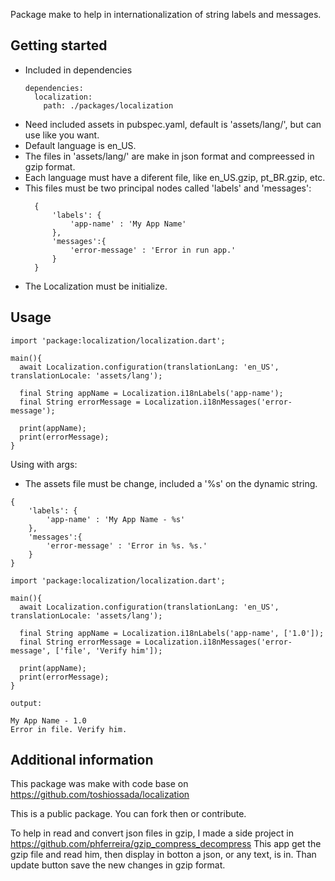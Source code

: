 Package make to help in internationalization of string labels and messages.

## Getting started

- Included in dependencies
  ```
  dependencies:
    localization:
      path: ./packages/localization
  ```
- Need included assets in pubspec.yaml, default is 'assets/lang/', but can use like you want.
- Default language is en_US.
- The files in 'assets/lang/' are make in json format and compreessed in gzip format.
- Each language must have a diferent file, like en_US.gzip, pt_BR.gzip, etc.
- This files must be two principal nodes called 'labels' and 'messages':
  ```
    {
        'labels': {
            'app-name' : 'My App Name'
        },
        'messages':{
            'error-message' : 'Error in run app.'
        }
    }
  ```
- The Localization must be initialize.


## Usage

```
import 'package:localization/localization.dart';

main(){
  await Localization.configuration(translationLang: 'en_US', translationLocale: 'assets/lang');

  final String appName = Localization.i18nLabels('app-name');
  final String errorMessage = Localization.i18nMessages('error-message');

  print(appName);
  print(errorMessage);
}

```
Using with args:

- The assets file must be change, included a '%s' on the dynamic string.

```
{
    'labels': {
        'app-name' : 'My App Name - %s'
    },
    'messages':{
        'error-message' : 'Error in %s. %s.'
    }
}
```

```
import 'package:localization/localization.dart';

main(){
  await Localization.configuration(translationLang: 'en_US', translationLocale: 'assets/lang');

  final String appName = Localization.i18nLabels('app-name', ['1.0']);
  final String errorMessage = Localization.i18nMessages('error-message', ['file', 'Verify him']);

  print(appName);
  print(errorMessage);
}

output:

My App Name - 1.0
Error in file. Verify him.

```


## Additional information

This package was make with code base on https://github.com/toshiossada/localization

This is a public package.
You can fork then or contribute.

To help in read and convert json files in gzip, I made a side project in https://github.com/phferreira/gzip_compress_decompress
This app get the gzip file and read him, then display in botton a json, or any text, is in.
Than update button save the new changes in gzip format.




